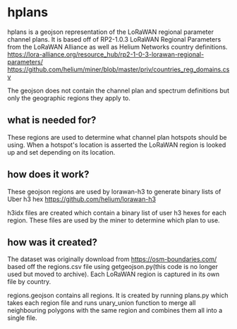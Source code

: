 # hplans
hplans is a geojson representation of the LoRaWAN regional parameter channel plans. It is based off of RP2-1.0.3 LoRaWAN Regional Parameters from the LoRaWAN Alliance as well as Helium Networks country definitions.
https://lora-alliance.org/resource_hub/rp2-1-0-3-lorawan-regional-parameters/
https://github.com/helium/miner/blob/master/priv/countries_reg_domains.csv 

The geojson does not contain the channel plan and spectrum definitions but only the geographic regions they apply to.

## what is needed for?
These regions are used to determine what channel plan hotspots should be using. When a hotspot's location is asserted the LoRaWAN region is looked up and set depending on its location. 

## how does it work?
These geojson regions are used by lorawan-h3 to generate binary lists of Uber h3 hex
https://github.com/helium/lorawan-h3

h3idx files are created which contain a binary list of user h3 hexes for each region. These files are used by the miner to determine which plan to use. 

## how was it created?
The dataset was originally download from https://osm-boundaries.com/ based off the regions.csv file using getgeojson.py(this code is no longer used but moved to archive). Each LoRaWAN region is captured in its own file by country.

regions.geojson contains all regions. It is created by running plans.py which takes each region file and runs unary_union function to merge all neighbouring polygons with the same region and combines them all into a single file. 
